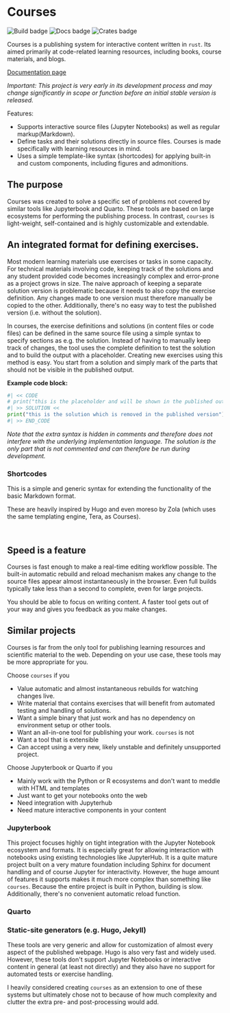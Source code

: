 # Courses

![Build badge](https://img.shields.io/github/actions/workflow/status/antonmeskildsen/courses/ci_courses.yml)
![Docs badge](https://img.shields.io/github/actions/workflow/status/antonmeskildsen/courses/docs.yml?label=documentation)
![Crates badge](https://img.shields.io/crates/v/courses)


Courses is a publishing system for interactive content written in `rust`. Its aimed primarily at code-related learning 
resources, including books, course materials, and blogs.

[Documentation page](https://antonmeskildsen.github.io/courses/)

*Important: This project is very early in its development process and may change significantly in scope or function before an 
initial stable version is released.* 


Features:
- Supports interactive source files (Jupyter Notebooks) as well as regular markup(Markdown).
- Define tasks and their solutions directly in source files. Courses is made specifically with learning resources in mind.
- Uses a simple template-like syntax (shortcodes) for applying built-in and custom components, including figures and admonitions.

## The purpose

Courses was created to solve a specific set of problems not covered by similar tools like Jupyterbook and Quarto. 
These tools are based on large ecosystems for performing the publishing process. In contrast, `courses` is 
light-weight, self-contained and is highly customizable and extendable.

## An integrated format for defining exercises. 
Most modern learning materials use exercises or tasks in some capacity. For technical materials involving code, 
keeping track of the solutions and any student provided code becomes increasingly complex and error-prone as a project 
grows in size. The naive approach of keeping a separate solution version is problematic because it needs to also 
copy the exercise definition. Any changes made to one version must therefore manually be copied to the other. 
Additionally, there's no easy way to test the published version (i.e. without the solution).

In courses, the exercise definitions and solutions (in content files or code files) can be defined in the same source 
file using a simple syntax to 
specify sections as e.g. the solution. Instead of having to manually keep track of changes, the tool uses the 
complete definition to test the solution and to build the output with a placeholder. Creating new exercises using 
this method is easy. You start from a solution and simply mark of the parts that should not be visible in the published output.

**Example code block:**
```python
#| << CODE
# print("this is the placeholder and will be shown in the published output")
#| >> SOLUTION <<
print("this is the solution which is removed in the published version")
#| >> END_CODE
```

*Note that the extra syntax is hidden in comments and therefore does not interfere with the underlying 
implementation language. The solution is the only part that is not commented and can therefore be run during 
development.*

### Shortcodes
This is a simple and generic syntax for extending the functionality of the basic Markdown format.

These are heavily inspired by Hugo and even moreso by Zola (which uses the same templating engine, Tera, as Courses). 

``` ```

## Speed is a feature
Courses is fast enough to make a real-time editing workflow possible. The built-in automatic rebuild and reload 
mechanism makes any change to the source files appear almost instantaneously in the browser. Even full builds 
typically take less than a second to complete, even for large projects.

You should be able to focus on writing content. A faster tool gets out of your way and gives you feedback as you 
make changes.


## Similar projects
Courses is far from the only tool for publishing learning resources and scientific material to the web. Depending on 
your use case, these tools may be more appropriate for you.

Choose `courses` if you
- Value automatic and almost instantaneous rebuilds for watching changes live.
- Write material that contains exercises that will benefit from automated testing and handling of solutions.
- Want a simple binary that just work and has no dependency on environment setup or other tools.
- Want an all-in-one tool for publishing your work. `courses` is not 
- Want a tool that is extensible
- Can accept using a very new, likely unstable and definitely unsupported project.

Choose Jupyterbook or Quarto if you
- Mainly work with the Python or R ecosystems and don't want to meddle with HTML and templates
- Just want to get your notebooks onto the web
- Need integration with Jupyterhub
- Need mature interactive components in your content


### Jupyterbook
This project focuses highly on tight integration with the Jupyter Notebook ecosystem and formats. It is especially 
great for allowing interaction with notebooks using existing technologies like JupyterHub. It is a quite 
mature project built on a very mature foundation including Sphinx for document handling and of course Jupyter for 
interactivity. However, the huge amount of features it supports makes it much more complex than something like 
`courses`. Because the entire project is built in Python, building is slow. Additionally, there's no 
convenient automatic reload function.

### Quarto


### Static-site generators (e.g. Hugo, Jekyll)
These tools are very generic and allow for customization of almost every aspect of the published webpage. Hugo is 
also very fast and widely used. However, these tools don't support Jupyter Notebooks or interactive content in 
general (at least not directly) and they also have no support for automated tests or exercise handling.

I heavily considered creating `courses` as an extension to one of these systems but ultimately chose not to because 
of how much complexity and clutter the extra pre- and post-processing would add. 